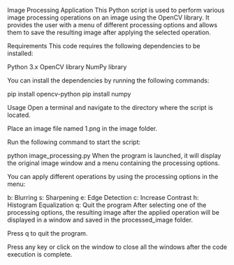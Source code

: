 Image Processing Application
This Python script is used to perform various image processing operations on an image using the OpenCV library. It provides the user with a menu of different processing options and allows them to save the resulting image after applying the selected operation.

Requirements
This code requires the following dependencies to be installed:

Python 3.x
OpenCV library
NumPy library

You can install the dependencies by running the following commands:

pip install opencv-python
pip install numpy

Usage
Open a terminal and navigate to the directory where the script is located.

Place an image file named 1.png in the image folder.

Run the following command to start the script:

python image_processing.py
When the program is launched, it will display the original image window and a menu containing the processing options.

You can apply different operations by using the processing options in the menu:

b: Blurring
s: Sharpening
e: Edge Detection
c: Increase Contrast
h: Histogram Equalization
q: Quit the program
After selecting one of the processing options, the resulting image after the applied operation will be displayed in a window and saved in the processed_image folder.

Press q to quit the program.

Press any key or click on the window to close all the windows after the code execution is complete.
